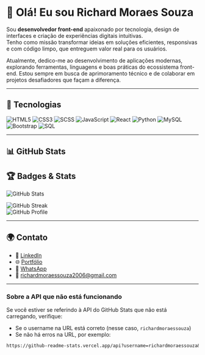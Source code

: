 # 👋 Olá! Eu sou Richard Moraes Souza

Sou **desenvolvedor front-end** apaixonado por tecnologia, design de interfaces e criação de experiências digitais intuitivas.  
Tenho como missão transformar ideias em soluções eficientes, responsivas e com código limpo, que entreguem valor real para os usuários.  

Atualmente, dedico-me ao desenvolvimento de aplicações modernas, explorando ferramentas, linguagens e boas práticas do ecossistema front-end. Estou sempre em busca de aprimoramento técnico e de colaborar em projetos desafiadores que façam a diferença.

---

## 🚀 Tecnologias

![HTML5](https://img.shields.io/badge/HTML5-E34F26?style=for-the-badge&logo=html5&logoColor=white)
![CSS3](https://img.shields.io/badge/CSS3-1572B6?style=for-the-badge&logo=css3&logoColor=white)
![SCSS](https://img.shields.io/badge/SCSS-CC6699?style=for-the-badge&logo=sass&logoColor=white)
![JavaScript](https://img.shields.io/badge/JavaScript-F7DF1E?style=for-the-badge&logo=javascript&logoColor=black)
![React](https://img.shields.io/badge/React-20232A?style=for-the-badge&logo=react&logoColor=61DAFB)
![Python](https://img.shields.io/badge/Python-3776AB?style=for-the-badge&logo=python&logoColor=white)
![MySQL](https://img.shields.io/badge/MySQL-4479A1?style=for-the-badge&logo=mysql&logoColor=white)
![Bootstrap](https://img.shields.io/badge/Bootstrap-7952B3?style=for-the-badge&logo=bootstrap&logoColor=white)
![SQL](https://img.shields.io/badge/SQL-003B57?style=for-the-badge&logoColor=white)

---

## 📊 GitHub Stats

## 🏆 Badges & Stats
![GitHub Stats](https://github-readme-stats.vercel.app/api?username=richardmoaressouza&show_icons=true&theme=dark&token=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)

![GitHub Streak](https://github-readme-streak-stats.herokuapp.com?user=richardmoaressouza&theme=dark)  
![GitHub Profile](https://github-readme-stats.vercel.app/api?username=richardmoaressouza&show_icons=true&theme=dark)  


---

## 🌍 Contato

- 💼 [LinkedIn](https://www.linkedin.com/in/richard-moraes-souza-998539338/)
- 🌐 [Portfólio](https://richardmoraessouza.github.io/Portf-lio/)
- 📱 [WhatsApp](https://wa.me/5547999326217?text=Olá%20Richard%2C%20encontrei%20seu%20perfil%20no%20GitHub!)
- 📧 richardmoraessouza2006@gmail.com

---

### Sobre a API que não está funcionando

Se você estiver se referindo à API do GitHub Stats que não está carregando, verifique:

- Se o username na URL está correto (nesse caso, `richardmoraessouza`)
- Se não há erros na URL, por exemplo:

```markdown
https://github-readme-stats.vercel.app/api?username=richardmoraessouza&show_icons=true&theme=tokyonight&locale=pt-br&hide_border=true&count_private=true
